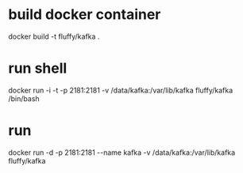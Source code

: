 # build docker container

docker build -t fluffy/kafka .

# run shell

docker run -i -t  -p 2181:2181  -v /data/kafka:/var/lib/kafka  fluffy/kafka /bin/bash

# run

docker run -d -p 2181:2181 --name kafka -v /data/kafka:/var/lib/kafka fluffy/kafka

